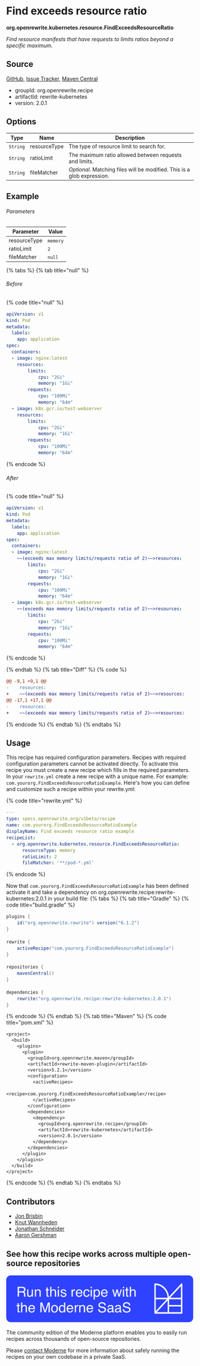 # Find exceeds resource ratio

**org.openrewrite.kubernetes.resource.FindExceedsResourceRatio**

_Find resource manifests that have requests to limits ratios beyond a specific maximum._

## Source

[GitHub](https://github.com/openrewrite/rewrite-kubernetes/blob/main/src/main/java/org/openrewrite/kubernetes/resource/FindExceedsResourceRatio.java), [Issue Tracker](https://github.com/openrewrite/rewrite-kubernetes/issues), [Maven Central](https://central.sonatype.com/artifact/org.openrewrite.recipe/rewrite-kubernetes/2.0.1/jar)

* groupId: org.openrewrite.recipe
* artifactId: rewrite-kubernetes
* version: 2.0.1

## Options

| Type | Name | Description |
| -- | -- | -- |
| `String` | resourceType | The type of resource limit to search for. |
| `String` | ratioLimit | The maximum ratio allowed between requests and limits. |
| `String` | fileMatcher | *Optional*. Matching files will be modified. This is a glob expression. |

## Example

###### Parameters
| Parameter | Value |
| -- | -- |
|resourceType|`memory`|
|ratioLimit|`2`|
|fileMatcher|`null`|


{% tabs %}
{% tab title="null" %}

###### Before
{% code title="null" %}
```yaml
apiVersion: v1
kind: Pod
metadata:
  labels:
    app: application
spec:
  containers:
  - image: nginx:latest
    resources:
        limits:
            cpu: "2Gi"
            memory: "1Gi"
        requests:
            cpu: "100Mi"
            memory: "64m"
  - image: k8s.gcr.io/test-webserver
    resources:
        limits:
            cpu: "2Gi"
            memory: "1Gi"
        requests:
            cpu: "100Mi"
            memory: "64m"
```
{% endcode %}

###### After
{% code title="null" %}
```yaml
apiVersion: v1
kind: Pod
metadata:
  labels:
    app: application
spec:
  containers:
  - image: nginx:latest
    ~~(exceeds max memory limits/requests ratio of 2)~~>resources:
        limits:
            cpu: "2Gi"
            memory: "1Gi"
        requests:
            cpu: "100Mi"
            memory: "64m"
  - image: k8s.gcr.io/test-webserver
    ~~(exceeds max memory limits/requests ratio of 2)~~>resources:
        limits:
            cpu: "2Gi"
            memory: "1Gi"
        requests:
            cpu: "100Mi"
            memory: "64m"
```
{% endcode %}

{% endtab %}
{% tab title="Diff" %}
{% code %}
```diff
@@ -9,1 +9,1 @@
-    resources:
+    ~~(exceeds max memory limits/requests ratio of 2)~~>resources:
@@ -17,1 +17,1 @@
-    resources:
+    ~~(exceeds max memory limits/requests ratio of 2)~~>resources:
```
{% endcode %}
{% endtab %}
{% endtabs %}


## Usage

This recipe has required configuration parameters. Recipes with required configuration parameters cannot be activated directly. To activate this recipe you must create a new recipe which fills in the required parameters. In your `rewrite.yml` create a new recipe with a unique name. For example: `com.yourorg.FindExceedsResourceRatioExample`.
Here's how you can define and customize such a recipe within your rewrite.yml:

{% code title="rewrite.yml" %}
```yaml
---
type: specs.openrewrite.org/v1beta/recipe
name: com.yourorg.FindExceedsResourceRatioExample
displayName: Find exceeds resource ratio example
recipeList:
  - org.openrewrite.kubernetes.resource.FindExceedsResourceRatio:
      resourceType: memory
      ratioLimit: 2
      fileMatcher: '**/pod-*.yml'
```
{% endcode %}

Now that `com.yourorg.FindExceedsResourceRatioExample` has been defined activate it and take a dependency on org.openrewrite.recipe:rewrite-kubernetes:2.0.1 in your build file:
{% tabs %}
{% tab title="Gradle" %}
{% code title="build.gradle" %}
```groovy
plugins {
    id("org.openrewrite.rewrite") version("6.1.2")
}

rewrite {
    activeRecipe("com.yourorg.FindExceedsResourceRatioExample")
}

repositories {
    mavenCentral()
}

dependencies {
    rewrite("org.openrewrite.recipe:rewrite-kubernetes:2.0.1")
}
```
{% endcode %}
{% endtab %}
{% tab title="Maven" %}
{% code title="pom.xml" %}
```markup
<project>
  <build>
    <plugins>
      <plugin>
        <groupId>org.openrewrite.maven</groupId>
        <artifactId>rewrite-maven-plugin</artifactId>
        <version>5.2.1</version>
        <configuration>
          <activeRecipes>
            <recipe>com.yourorg.FindExceedsResourceRatioExample</recipe>
          </activeRecipes>
        </configuration>
        <dependencies>
          <dependency>
            <groupId>org.openrewrite.recipe</groupId>
            <artifactId>rewrite-kubernetes</artifactId>
            <version>2.0.1</version>
          </dependency>
        </dependencies>
      </plugin>
    </plugins>
  </build>
</project>
```
{% endcode %}
{% endtab %}
{% endtabs %}
## Contributors
* [Jon Brisbin](jon@moderne.io)
* [Knut Wannheden](knut.wannheden@gmail.com)
* [Jonathan Schnéider](jkschneider@gmail.com)
* [Aaron Gershman](5619476+aegershman@users.noreply.github.com)


## See how this recipe works across multiple open-source repositories

[![Moderne Link Image](/.gitbook/assets/ModerneRecipeButton.png)](https://public.moderne.io/recipes/org.openrewrite.kubernetes.resource.FindExceedsResourceRatio)

The community edition of the Moderne platform enables you to easily run recipes across thousands of open-source repositories.

Please [contact Moderne](https://moderne.io/product) for more information about safely running the recipes on your own codebase in a private SaaS.
